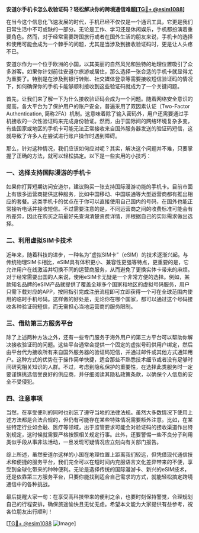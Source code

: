 **安道尔手机卡怎么收验证码？轻松解决你的跨境通信难题[[TG💪+ @esim1088](https://t.me/s/esim1088)]**

在当今这个信息化飞速发展的时代，手机已经不仅仅是一个通讯工具，它更是我们日常生活中不可或缺的一部分。无论是工作、学习还是休闲娱乐，手机都扮演着重要角色。然而，对于经常需要跨国旅行或者在国外生活的朋友来说，手机卡的选择和使用可能会成为一个棘手的问题，尤其是当涉及到接收验证码时，更是让人头疼不已。

安道尔作为一个位于欧洲的小国，以其美丽的自然风光和独特的地理位置吸引了众多游客。如果你计划前往安道尔旅游或居住，那么选择一张合适的手机卡就显得尤为重要了。特别是在涉及到银行转账、社交媒体登录等需要接收短信验证码的情况下，如何确保你的手机卡能够顺利接收到这些验证码就成为了一个关键问题。

首先，让我们来了解一下为什么接收验证码会成为一个问题。随着网络安全意识的提高，各大平台为了保护用户的账户安全，普遍采用了双因素认证（Two-Factor Authentication, 简称2FA）机制。这意味着除了输入密码外，用户还需要通过手机接收的一次性验证码来完成身份验证。然而，由于国际间的网络环境复杂多变，有些国家或地区的手机卡可能无法正常接收来自国外服务器发送的验证码短信，这就导致了许多人在尝试进行账户操作时遇到障碍。

那么，针对这种情况，我们应该如何应对呢？其实，解决这个问题并不难，只要掌握了正确的方法，就可以轻松搞定。以下是一些实用的小技巧：

### 一、选择支持国际漫游的手机卡

如果你打算短期访问安道尔，建议购买一张支持国际漫游功能的手机卡。目前市面上有很多运营商提供这种服务，比如中国移动、中国联通等大型运营商都有推出相应的套餐。这类手机卡的优点在于你可以直接使用自己国内的号码，在国外也能正常接听电话并接收短信。不过需要注意的是，不同运营商之间的收费标准可能会有所差异，因此在购买之前最好先查询清楚资费详情，并根据自己的实际需求做出选择。

### 二、利用虚拟SIM卡技术

近年来，随着科技的进步，一种名为“虚拟SIM卡”（eSIM）的技术逐渐兴起。与传统物理SIM卡相比，eSIM具有体积更小、兼容性更强等特点，更重要的是，它允许用户在线激活并切换不同的运营商服务，从而避免了更换实体卡带来的麻烦。对于经常需要出国的人来说，使用eSIM卡无疑是一个非常方便的选择。例如，某款知名品牌的eSIM产品就提供了覆盖全球多个国家和地区的虚拟号码服务，用户只需下载对应的APP，按照指引完成注册流程即可立即获得一个可在全球范围内使用的临时手机号码。这样做的好处是，无论你在哪个国家，都可以通过这个号码接收各种验证码短信，而无需担心当地运营商的服务限制。

### 三、借助第三方服务平台

除了上述两种方法之外，还有一些专门服务于海外用户的第三方平台可以帮助你解决接收验证码的问题。这些平台通常会提供一个固定的虚拟号码供用户绑定，然后由平台代为接收所有来自国外服务器的验证码短信，并通过邮件或其他方式通知用户。这种方式的优势在于操作简单快捷，适合那些不熟悉技术细节或者没有足够时间研究相关知识的人群。不过，考虑到隐私保护的重要性，在选择此类服务时一定要谨慎挑选信誉良好的供应商，并仔细阅读其隐私政策条款，以确保个人信息的安全不受侵犯。

### 四、注意事项

当然，在享受便利的同时也别忘了遵守当地的法律法规。虽然大多数情况下使用上述方法都是合法合规的，但仍有可能存在某些特殊情况需要额外注意。比如，在某些特定行业如金融、医疗等领域，出于监管要求可能会对验证码的接收渠道作出特别规定，这时候就需要严格按照相关规定行事。此外，还要警惕一些不良分子利用类似手段从事非法活动，一旦发现可疑情况应立刻向有关部门报告。

综上所述，虽然安道尔这样的小国在地理位置上距离我们较远，但凭借现代通信技术和便捷的服务平台，我们完全可以在短时间内克服语言文化差异带来的不便，享受到全球化带来的种种便利。无论是选择传统的国际漫游卡、新兴的eSIM技术，还是依靠第三方服务平台，只要你能找到适合自己需求的方式，就能轻松搞定跨境通信中的各种挑战。

最后提醒大家一句：在享受高科技带来的便利之余，也要时刻保持警觉，合理规划自己的行程安排，确保旅途愉快且无忧无虑。希望本文能为大家提供有益参考，祝各位朋友出行顺利！

[[TG💪+ @esim1088](https://t.me/s/esim1088) ![Image](https://i.postimg.cc/4NQfJmqS/Snipaste-2025-05-13-00-14-12.png)]
